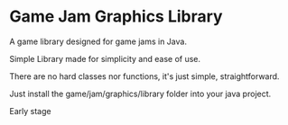 # Game Jam Graphics Library

A game library designed for game jams in Java.

Simple Library made for simplicity and ease of use.

There are no hard classes nor functions, it's just simple, straightforward.

Just install the game/jam/graphics/library folder into your java project.

Early stage
